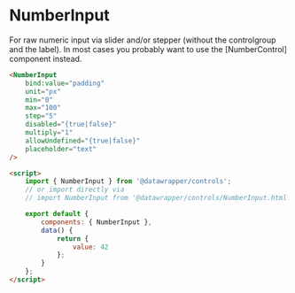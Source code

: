 # NumberInput

For raw numeric input via slider and/or stepper (without the controlgroup and the label). In most cases you probably want to use the [NumberControl] component instead.

```html
<NumberInput
    bind:value="padding"
    unit="px"
    min="0"
    max="100"
    step="5"
    disabled="{true|false}"
    multiply="1"
    allowUndefined="{true|false}"
    placeholder="text"
/>

<script>
    import { NumberInput } from '@datawrapper/controls';
    // or import directly via
    // import NumberInput from '@datawrapper/controls/NumberInput.html';

    export default {
        components: { NumberInput },
        data() {
            return {
                value: 42
            };
        }
    };
</script>
```
